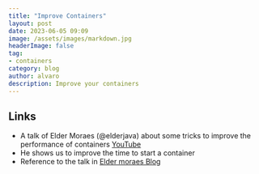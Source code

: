 ```yaml
---
title: "Improve Containers"
layout: post
date: 2023-06-05 09:09
image: /assets/images/markdown.jpg
headerImage: false
tag:
- containers
category: blog
author: alvaro
description: Improve your containers
---
```


## Links

* A talk of Elder Moraes (@elderjava) about some tricks to improve the performance of containers [YouTube](https://www.youtube.com/live/R4kxLsXkAE4?feature=share)
* He shows us to improve the time to start a container
* Reference to the talk in [Elder moraes Blog](https://eldermoraes.com/java-containers-what-i-wish-i-knew-before-i-used-it/)
